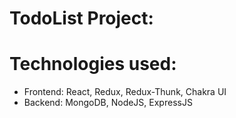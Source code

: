 # TodoList Project:

# Technologies used:
- Frontend: React, Redux, Redux-Thunk, Chakra UI
- Backend: MongoDB, NodeJS, ExpressJS
